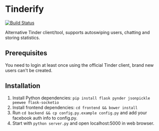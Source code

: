 # Tinderify

[![Build Status](https://travis-ci.org/taseppa/tinderify.svg?branch=master)](https://travis-ci.org/taseppa/tinderify)

Alternative Tinder client/tool, supports autoswiping users, chatting and storing statistics.

## Prerequisites

You need to login at least once using the official Tinder client, brand new users can't be created.

## Installation
1. Install Python dependencies: `pip install flask pynder jsonpickle peewee flask-socketio`
2. Install frontend dependencies: `cd frontend && bower install`
3. Run `cd backend && cp config.py.example config.py` and add your facebook auth info to config.py. 
4. Start with `python server.py` and open localhost:5000 in web browser.
